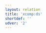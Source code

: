 ```yaml
---
layout: relation
title: 'xcomp:ds'
shortdef: ''
udver: '2'
---
```

<!-- Interlanguage links updated Čt lis 12 09:43:41 CET 2020 -->
